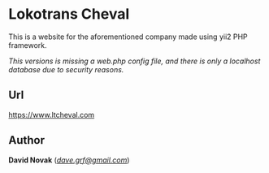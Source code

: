 # Lokotrans Cheval
This is a website for the aforementioned company made using yii2 PHP framework.

*This versions is missing a web.php config file, and there is only a localhost database due to security reasons.*

## Url
https://www.ltcheval.com

## Author
**David Novak** (*dave.grf@gmail.com*)
